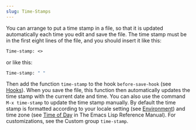 ```yaml
---
slug: Time-Stamps
---
```


You can arrange to put a time stamp in a file, so that it is updated automatically each time you edit and save the file. The time stamp must be in the first eight lines of the file, and you should insert it like this:

```lisp
Time-stamp: <>
```

or like this:

```lisp
Time-stamp: " "
```

Then add the function `time-stamp` to the hook `before-save-hook` (see [Hooks](/docs/emacs/Hooks)). When you save the file, this function then automatically updates the time stamp with the current date and time. You can also use the command `M-x time-stamp` to update the time stamp manually. By default the time stamp is formatted according to your locale setting (see [Environment](/docs/emacs/Environment)) and time zone (see [Time of Day](https://www.gnu.org/software/emacs/manual/html_mono/elisp.html#Time-of-Day) in The Emacs Lisp Reference Manual). For customizations, see the Custom group `time-stamp`.
